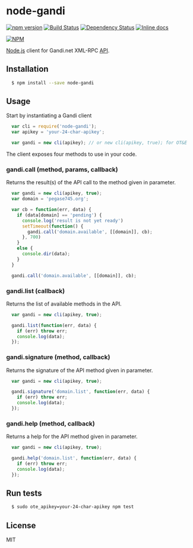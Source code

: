 # node-gandi

[![npm version](https://badge.fury.io/js/node-gandi.svg)](http://badge.fury.io/js/node-gandi) [![Build Status](https://travis-ci.org/Pegase745/node-gandi.svg?branch=master)](https://travis-ci.org/Pegase745/node-gandi) [![Dependency Status](https://david-dm.org/pegase745/node-gandi.svg)](https://david-dm.org/pegase745/node-gandi) [![Inline docs](http://inch-ci.org/github/pegase745/node-gandi.svg?branch=master&style=flat-square)](http://inch-ci.org/github/pegase745/node-gandi)

[![NPM](https://nodei.co/npm/node-gandi.png?downloads=true&downloadRank=true)](https://nodei.co/npm/node-gandi/)


[Node.js](http://nodejs.org/) client for Gandi.net XML-RPC [API](http://doc.rpc.gandi.net/).

## Installation

``` bash
  $ npm install --save node-gandi
```

## Usage

Start by instantiating a Gandi client

``` js
  var cli = require('node-gandi');
  var apikey = 'your-24-char-apikey';

  var gandi = new cli(apikey); // or new cli(apikey, true); for OT&E
```

The client exposes four methods to use in your code.

### gandi.call (method, params, callback)
Returns the result(s) of the API call to the method given in parameter.

``` js
  var gandi = new cli(apikey, true);
  var domain = 'pegase745.org';

  var cb = function(err, data) {
    if (data[domain] == 'pending') {
      console.log('result is not yet ready')
      setTimeout(function() {
        gandi.call('domain.available', [[domain]], cb);
      }, 700)
    }
    else {
      console.dir(data);
    }
  }

  gandi.call('domain.available', [[domain]], cb);
```

### gandi.list (callback)
Returns the list of available methods in the API.

``` js
  var gandi = new cli(apikey, true);

  gandi.list(function(err, data) {
    if (err) throw err;
    console.log(data);
  });

```

### gandi.signature (method, callback)
Returns the signature of the API method given in parameter.

``` js
  var gandi = new cli(apikey, true);

  gandi.signature('domain.list', function(err, data) {
    if (err) throw err;
    console.log(data);
  });

```

### gandi.help (method, callback)
Returns a help for the API method given in parameter.

``` js
  var gandi = new cli(apikey, true);

  gandi.help('domain.list', function(err, data) {
    if (err) throw err;
    console.log(data);
  });

```

## Run tests

``` bash
  $ sudo ote_apikey=your-24-char-apikey npm test
```

## License

MIT